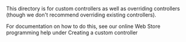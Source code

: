 This directory is for custom controllers as well as overriding controllers (though we don't recommend overriding existing controllers).

For documentation on how to do this, see our online Web Store programming help under Creating a custom controller